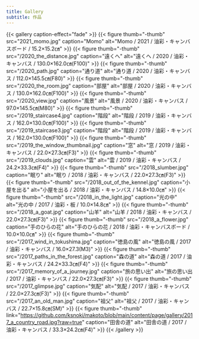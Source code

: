 ```yaml
---
title: Gallery
subtitle: 作品
---
```




{{< gallery caption-effect="fade" >}}
  {{< figure thumb="-thumb" src="2021_momo.jpg" caption="Momo" alt="Momo / 2021 / 油彩・キャンバスボード / 15.2×15.2㎝" >}}
  {{< figure thumb="-thumb" src="/2020_the_distance.jpg" caption="遠くへ" alt="遠くへ / 2020 / 油彩・キャンバス / 130.0×162.0㎝(F100)" >}}
  {{< figure thumb="-thumb" src="/2020_path.jpg" caption="通り道" alt="通り道 /  2020 / 油彩・キャンバス / 112.0×145.5㎝(F80)" >}}
  {{< figure thumb="-thumb" src="/2020_the_room.jpg" caption="部屋" alt="部屋 / 2020 / 油彩・キャンバス / 130.0×162.0㎝(F100)" >}}
  {{< figure thumb="-thumb" src="/2020_view.jpg" caption="風景" alt="風景 / 2020 / 油彩・キャンバス / 97.0×145.5㎝(M80)" >}}
  {{< figure thumb="-thumb" src="/2019_staircase4.jpg" caption="階段" alt="階段 / 2019 / 油彩・キャンバス / 162.0×130.0㎝(F100)" >}}
  {{< figure thumb="-thumb" src="/2019_staircase3.jpg" caption="階段" alt="階段 / 2019 / 油彩・キャンバス / 162.0×130.0㎝(F100)" >}}
  {{< figure thumb="-thumb" src="/2019_the_window_thumbnail.jpg" caption="窓" alt="窓 / 2019 / 油彩・キャンバス / 22.0×27.3㎝(F3)" >}}
  {{< figure thumb="-thumb" src="/2019_clouds.jpg" caption="雲" alt="雲 / 2019 / 油彩・キャンバス / 24.2×33.3㎝(F4)" >}}
  {{< figure thumb="-thumb" src="/2018_slumber.jpg" caption="眠り" alt="眠り / 2018 / 油彩・キャンバス / 22.0×27.3㎝(F3)" >}}
  {{< figure thumb="-thumb" src="/2018_out_of_the_kennel.jpg" caption="小屋を出る" alt="小屋を出る / 2018 / 油彩・キャンバス / 14.8×10.0㎝" >}}
  {{< figure thumb="-thumb" src="/2018_in_the_light.jpg" caption="光の中" alt="光の中 / 2017 / 油彩・板 / 10.0×14.8㎝" >}}
  {{< figure thumb="-thumb" src="/2018_a_goat.jpg" caption="山羊" alt="山羊 / 2018 / 油彩・キャンバス / 22.0×27.3㎝(F3)" >}}
  {{< figure thumb="-thumb" src="/2018_a_flower.jpg" caption="手のひらの花" alt="手のひらの花 / 2018 / 油彩・キャンバスボード / 10.0×10.0㎝" >}}
  {{< figure thumb="-thumb" src="/2017_wind_in_tokushima.jpg" caption="徳島の風" alt="徳島の風 / 2017 / 油彩・キャンバス / 16.0×27.3(M3)" >}}
  {{< figure thumb="-thumb" src="/2017_paths_in_the_forest.jpg" caption="森の道" alt="森の道 / 2017 / 油彩・キャンバス / 24.2×33.3㎝(F4)" >}}
  {{< figure thumb="-thumb" src="/2017_memory_of_a_journey.jpg" caption="旅の思い出" alt="旅の思い出 / 2017 / 油彩・キャンバス / 22.0×27.3㎝(F3)" >}}
  {{< figure thumb="-thumb" src="/2017_glimpse.jpg" caption="気配" alt="気配 / 2017 / 油彩・キャンバス / 22.0×27.3㎝(F3)" >}}
  {{< figure thumb="-thumb" src="/2017_an_old_man.jpg" caption="祖父" alt="祖父 / 2017 / 油彩・キャンバス / 22.7×15.8㎝(SM)" >}}
  {{< figure thumb="-thumb" link="https://github.com/ksnoki/makoto/blob/main/content/page/gallery/2017_a_country_road.jpg?raw=true" caption="田舎の道" alt="田舎の道 / 2017 / 油彩・キャンバス / 33.3×24.2㎝(F4)" >}}
{{< /gallery >}}
